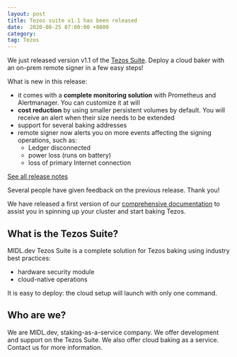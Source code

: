 ```yaml
---
layout: post
title: Tezos suite v1.1 has been released
date:  2020-08-25 07:00:00 +0800
category: 
tag: Tezos
---
```


We just released version v1.1 of the [Tezos Suite](tezos-suite). Deploy a cloud baker with an on-prem remote signer in a few easy steps!

What is new in this release:

* it comes with a **complete monitoring solution** with Prometheus and Alertmanager. You can customize it at will
* **cost reduction** by using smaller persistent volumes by default. You will receive an alert when their size needs to be extended
* support for several baking addresses
* remote signer now alerts you on more events affecting the signing operations, such as:
  * Ledger disconnected
  * power loss (runs on battery)
  * loss of primary Internet connection

[See all release notes](https://github.com/midl-dev/tezos-on-gke/releases/tag/v1.1)

Several people have given feedback on the previous release. Thank you!

We have released a first version of our [comprehensive documentation](https://tezos-docs.midl.dev) to assist you in spinning up your cluster and start baking Tezos.

## What is the Tezos Suite?

MIDL.dev Tezos Suite is a complete solution for Tezos baking using industry best practices:

* hardware security module
* cloud-native operations

It is easy to deploy: the cloud setup will launch with only one command.

## Who are we?

We are MIDL.dev, staking-as-a-service company. We offer development and support on the Tezos Suite. We also offer cloud baking as a service. Contact us for more information.
